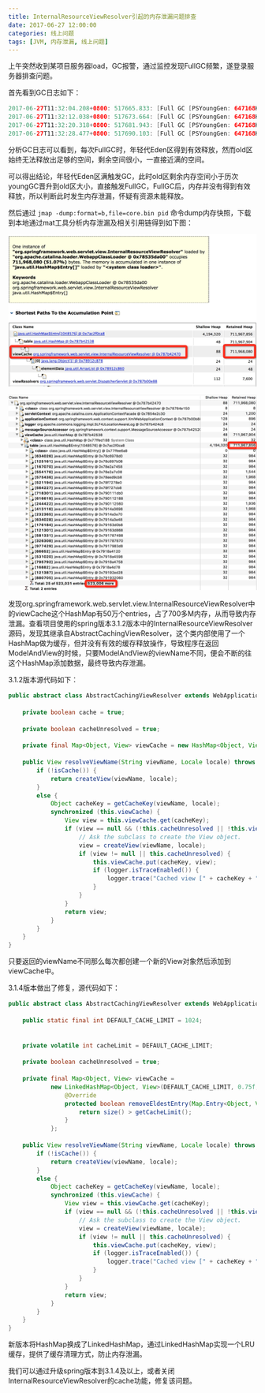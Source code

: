 ```yaml
---
title: InternalResourceViewResolver引起的内存泄漏问题排查
date: 2017-06-27 12:00:00
categories: 线上问题
tags: [JVM, 内存泄漏, 线上问题]
---
```


上午突然收到某项目服务器load，GC报警，通过监控发现FullGC频繁，遂登录服务器排查问题。

首先看到GC日志如下：

```java
2017-06-27T11:32:04.208+0800: 517665.833: [Full GC [PSYoungGen: 647168K->8382K(672256K)] [ParOldGen: 1398268K->1398141K(1398272K)] 2045436K->1406524K(2070528K) [PSPermGen: 118009K->118009K(118272K)], 1.6281840 secs] [Times: user=5.83 sys=0.00, real=1.63 secs]
2017-06-27T11:32:12.038+0800: 517673.664: [Full GC [PSYoungGen: 647168K->7685K(672256K)] [ParOldGen: 1398141K->1397889K(1398272K)] 2045309K->1405575K(2070528K) [PSPermGen: 118009K->118009K(118272K)], 1.6880830 secs] [Times: user=5.73 sys=0.00, real=1.69 secs]
2017-06-27T11:32:20.318+0800: 517681.943: [Full GC [PSYoungGen: 647168K->7419K(672256K)] [ParOldGen: 1397889K->1398270K(1398272K)] 2045057K->1405690K(2070528K) [PSPermGen: 118009K->118009K(118272K)], 1.7475230 secs] [Times: user=6.38 sys=0.00, real=1.75 secs]
2017-06-27T11:32:28.477+0800: 517690.103: [Full GC [PSYoungGen: 647168K->7429K(672256K)] [ParOldGen: 1398270K->1397884K(1398272K)] 2045438K->1405314K(2070528K) [PSPermGen: 118009K->118009K(118272K)], 1.5409620 secs] [Times: user=5.34 sys=0.00, real=1.54 secs]
```

分析GC日志可以看到，每次FullGC时，年轻代Eden区得到有效释放，然而old区始终无法释放出足够的空间，剩余空间很小，一直接近满的空间。

可以得出结论，年轻代Eden区满触发GC，此时old区剩余内存空间小于历次youngGC晋升到old区大小，直接触发FullGC，FullGC后，内存并没有得到有效释放，所以判断此时发生内存泄漏，怀疑有资源未能释放。

然后通过 `jmap -dump:format=b,file=core.bin pid` 命令dump内存快照，下载到本地通过mat工具分析内存泄漏及相关引用链得到如下图：

![memory-leak](InternalResourceViewResolver-Memory-Leak/memory-leak.png)

![gc-root](InternalResourceViewResolver-Memory-Leak/gc-root.png)

发现org.springframework.web.servlet.view.InternalResourceViewResolver中的viewCache这个HashMap有50万个entries，占了700多M内存，从而导致内存泄漏。查看项目使用的spring版本3.1.2版本中的InternalResourceViewResolver源码，发现其继承自AbstractCachingViewResolver，这个类内部使用了一个HashMap做为缓存，但并没有有效的缓存释放操作，导致程序在返回ModelAndView的时候，只要ModelAndView的viewName不同，便会不断的往这个HashMap添加数据，最终导致内存泄漏。

3.1.2版本源代码如下：

```java
public abstract class AbstractCachingViewResolver extends WebApplicationObjectSupport implements ViewResolver {

	private boolean cache = true;

	private boolean cacheUnresolved = true;

	private final Map<Object, View> viewCache = new HashMap<Object, View>();

	public View resolveViewName(String viewName, Locale locale) throws Exception {
		if (!isCache()) {
			return createView(viewName, locale);
		}
		else {
			Object cacheKey = getCacheKey(viewName, locale);
			synchronized (this.viewCache) {
				View view = this.viewCache.get(cacheKey);
				if (view == null && (!this.cacheUnresolved || !this.viewCache.containsKey(cacheKey))) {
					// Ask the subclass to create the View object.
					view = createView(viewName, locale);
					if (view != null || this.cacheUnresolved) {
						this.viewCache.put(cacheKey, view);
						if (logger.isTraceEnabled()) {
							logger.trace("Cached view [" + cacheKey + "]");
						}
					}
				}
				return view;
			}
		}
	}
}
```

只要返回的viewName不同那么每次都创建一个新的View对象然后添加到viewCache中。


3.1.4版本做出了修复，源代码如下：

```java
public abstract class AbstractCachingViewResolver extends WebApplicationObjectSupport implements ViewResolver {

	public static final int DEFAULT_CACHE_LIMIT = 1024;


	private volatile int cacheLimit = DEFAULT_CACHE_LIMIT;

	private boolean cacheUnresolved = true;

	private final Map<Object, View> viewCache =
			new LinkedHashMap<Object, View>(DEFAULT_CACHE_LIMIT, 0.75f, true) {
				@Override
				protected boolean removeEldestEntry(Map.Entry<Object, View> eldest) {
					return size() > getCacheLimit();
				}
			};

	public View resolveViewName(String viewName, Locale locale) throws Exception {
		if (!isCache()) {
			return createView(viewName, locale);
		}
		else {
			Object cacheKey = getCacheKey(viewName, locale);
			synchronized (this.viewCache) {
				View view = this.viewCache.get(cacheKey);
				if (view == null && (!this.cacheUnresolved || !this.viewCache.containsKey(cacheKey))) {
					// Ask the subclass to create the View object.
					view = createView(viewName, locale);
					if (view != null || this.cacheUnresolved) {
						this.viewCache.put(cacheKey, view);
						if (logger.isTraceEnabled()) {
							logger.trace("Cached view [" + cacheKey + "]");
						}
					}
				}
				return view;
			}
		}
	}
}
```

新版本将HashMap换成了LinkedHashMap，通过LinkedHashMap实现一个LRU缓存，提供了缓存清理方式，防止内存泄漏。

我们可以通过升级spring版本到3.1.4及以上，或者关闭InternalResourceViewResolver的cache功能，修复该问题。


